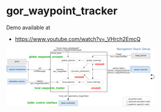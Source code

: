 # gor_waypoint_tracker #

Demo available at 
* https://www.youtube.com/watch?v=_VHrch2EmcQ




<div align='centre'>
  <img src='images/nav_2_0_movebase.png' width='400px' align='centre'>
</div>

